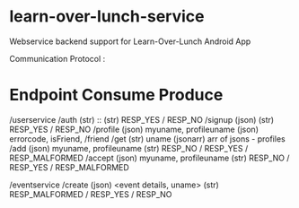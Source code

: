 learn-over-lunch-service
========================

Webservice backend support for Learn-Over-Lunch Android App

Communication Protocol :

Endpoint		Consume					Produce
=================================================================================================
/userservice
	/auth		(str) <uname>::<passwd>			(str) RESP_YES / RESP_NO
	/signup		(json) <full profile>			(str) RESP_YES / RESP_NO
	/profile	(json) myuname, profileuname		(json) errorcode, isFriend, <full profile>
	/friend
		/get	(str) uname				(jsonarr) arr of jsons - profiles
		/add	(json) myuname, profileuname		(str) RESP_NO / RESP_YES / RESP_MALFORMED
		/accept	(json) myuname, profileuname		(str) RESP_NO / RESP_YES / RESP_MALFORMED

/eventservice
	/create		(json) <event details, uname>		(str) RESP_MALFORMED / RESP_YES / RESP_NO
